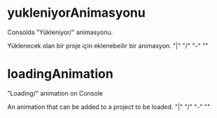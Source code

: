 # yukleniyorAnimasyonu
Consolda "Yükleniyor/" animasyonu.

Yüklenecek olan bir proje için eklenebeilir bir animasyon.
"|" "/" "-" "\"

# loadingAnimation

"Loading/" animation on Console

An animation that can be added to a project to be loaded.
"|" "/" "-" "\"
